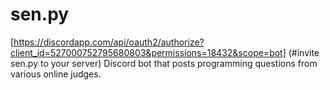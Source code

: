 # sen.py
[https://discordapp.com/api/oauth2/authorize?client_id=527000752795680803&permissions=18432&scope=bot] (#invite sen.py to your server)
Discord bot that posts programming questions from various online judges.

